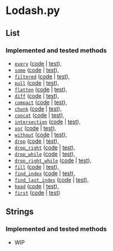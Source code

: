 # Lodash.py

## List
### Implemented and tested methods
* [```every```](https://lodash.com/docs/4.17.15/#every) ([code](https://github.com/jasonvanmalder/lodash.py/blob/dev/src/lists/__init__.py#L7) | [test](https://github.com/jasonvanmalder/lodash.py/blob/dev/test/lists/test_every.py)),
* [```some```](https://lodash.com/docs/4.17.15/#some) ([code](https://github.com/jasonvanmalder/lodash.py/blob/dev/src/lists/__init__.py#L15) | [test](https://github.com/jasonvanmalder/lodash.py/blob/dev/test/lists/test_some.py)),
* [```filtered```](https://lodash.com/docs/4.17.15/#filter) ([code](https://github.com/jasonvanmalder/lodash.py/blob/dev/src/lists/__init__.py#L23) | [test](https://github.com/jasonvanmalder/lodash.py/blob/dev/test/lists/test_filtered.py)),
* [```pull```](https://lodash.com/docs/4.17.15/#pull) ([code](https://github.com/jasonvanmalder/lodash.py/blob/dev/src/lists/__init__.py#L26) | [test](https://github.com/jasonvanmalder/lodash.py/blob/dev/test/lists/test_pull.py)),
* [```flatten```](https://lodash.com/docs/4.17.15/#flatten) ([code](https://github.com/jasonvanmalder/lodash.py/blob/dev/src/lists/__init__.py#L32) | [test](https://github.com/jasonvanmalder/lodash.py/blob/dev/test/lists/test_flatten.py)),
* [```diff```](https://lodash.com/docs/4.17.15/#difference) ([code](https://github.com/jasonvanmalder/lodash.py/blob/dev/src/lists/__init__.py#L47) | [test](https://github.com/jasonvanmalder/lodash.py/blob/dev/test/lists/test_diff.py)),
* [```compact```](https://lodash.com/docs/4.17.15/#compact) ([code](https://github.com/jasonvanmalder/lodash.py/blob/dev/src/lists/__init__.py#L50) | [test](https://github.com/jasonvanmalder/lodash.py/blob/dev/test/lists/test_compact.py)),
* [```chunk```](https://lodash.com/docs/4.17.15/#chunk) ([code](https://github.com/jasonvanmalder/lodash.py/blob/dev/src/lists/__init__.py#L53) | [test](https://github.com/jasonvanmalder/lodash.py/blob/dev/test/lists/test_chunk.py)),
* [```concat```](https://lodash.com/docs/4.17.15/#concat) ([code](https://github.com/jasonvanmalder/lodash.py/blob/dev/src/lists/__init__.py#L56) | [test](https://github.com/jasonvanmalder/lodash.py/blob/dev/test/lists/test_concat.py)),
* [```intersection```](https://lodash.com/docs/4.17.15/#intersection) ([code](https://github.com/jasonvanmalder/lodash.py/blob/dev/src/lists/__init__.py#L59) | [test](https://github.com/jasonvanmalder/lodash.py/blob/dev/test/lists/test_intersection.py)),
* [```xor```](https://lodash.com/docs/4.17.15/#xor) ([code](https://github.com/jasonvanmalder/lodash.py/blob/dev/src/lists/__init__.py#L62) | [test](https://github.com/jasonvanmalder/lodash.py/blob/dev/test/lists/test_xor.py)),
* [```without```](https://lodash.com/docs/4.17.15/#without) ([code](https://github.com/jasonvanmalder/lodash.py/blob/dev/src/lists/__init__.py#L65) | [test](https://github.com/jasonvanmalder/lodash.py/blob/dev/test/lists/test_without.py)),
* [```drop```](https://lodash.com/docs/4.17.15/#drop) ([code](https://github.com/jasonvanmalder/lodash.py/blob/dev/src/lists/__init__.py#L68) | [test](https://github.com/jasonvanmalder/lodash.py/blob/dev/test/lists/test_drop.py)),
* [```drop_right```](https://lodash.com/docs/4.17.15/#dropRight) ([code](https://github.com/jasonvanmalder/lodash.py/blob/dev/src/lists/__init__.py#L71) | [test](https://github.com/jasonvanmalder/lodash.py/blob/dev/test/lists/test_drop_right.py)),
* [```drop_while```](https://lodash.com/docs/4.17.15/#dropWhile) ([code](https://github.com/jasonvanmalder/lodash.py/blob/dev/src/lists/__init__.py#L74) | [test](https://github.com/jasonvanmalder/lodash.py/blob/dev/test/lists/test_drop_while.py)),
* [```drop_right_while```](https://lodash.com/docs/4.17.15/#dropRightWhile) ([code](https://github.com/jasonvanmalder/lodash.py/blob/dev/src/lists/__init__.py#L83) | [test](https://github.com/jasonvanmalder/lodash.py/blob/dev/test/lists/test_drop_right_while.py)),
* [```fill```](https://lodash.com/docs/4.17.15/#fill) ([code](https://github.com/jasonvanmalder/lodash.py/blob/dev/src/lists/__init__.py#L92) | [test](https://github.com/jasonvanmalder/lodash.py/blob/dev/test/lists/test_fill.py)),
* [```find_index```](https://lodash.com/docs/4.17.15/#findIndex) ([code](https://github.com/jasonvanmalder/lodash.py/blob/dev/src/lists/__init__.py#L100) | [test](https://github.com/jasonvanmalder/lodash.py/blob/dev/test/lists/test_find_index.py)),
* [```find_last_index```](https://lodash.com/docs/4.17.15/#findLastIndex) ([code](https://github.com/jasonvanmalder/lodash.py/blob/dev/src/lists/__init__.py#L106) | [test](https://github.com/jasonvanmalder/lodash.py/blob/dev/test/lists/test_last_index.py)),
* [```head```](https://lodash.com/docs/4.17.15/#head) ([code](https://github.com/jasonvanmalder/lodash.py/blob/dev/src/lists/__init__.py#L112) | [test](https://github.com/jasonvanmalder/lodash.py/blob/dev/test/lists/test_head_first.py)),
* [```first```](https://lodash.com/docs/4.17.15/#head) ([code](https://github.com/jasonvanmalder/lodash.py/blob/dev/src/lists/__init__.py#L112) | [test](https://github.com/jasonvanmalder/lodash.py/blob/dev/test/lists/test_head_first.py))

## Strings
### Implemented and tested methods
* WIP
